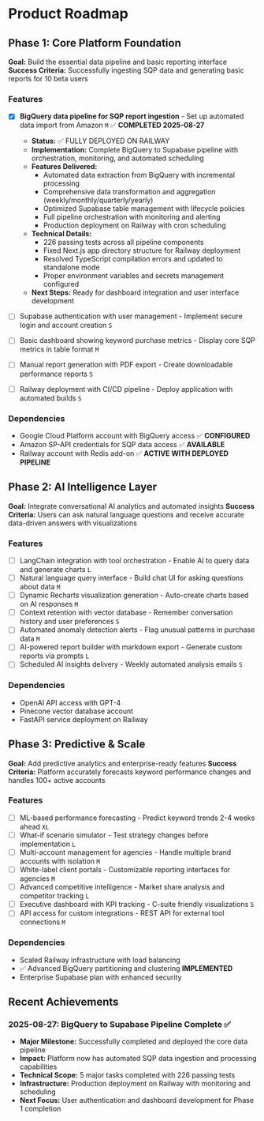 # Product Roadmap

## Phase 1: Core Platform Foundation

**Goal:** Build the essential data pipeline and basic reporting interface
**Success Criteria:** Successfully ingesting SQP data and generating basic reports for 10 beta users

### Features

- [x] **BigQuery data pipeline for SQP report ingestion** - Set up automated data import from Amazon `M` ✅ **COMPLETED 2025-08-27**
  - **Status:** ✅ FULLY DEPLOYED ON RAILWAY
  - **Implementation:** Complete BigQuery to Supabase pipeline with orchestration, monitoring, and automated scheduling
  - **Features Delivered:**
    - Automated data extraction from BigQuery with incremental processing
    - Comprehensive data transformation and aggregation (weekly/monthly/quarterly/yearly)
    - Optimized Supabase table management with lifecycle policies
    - Full pipeline orchestration with monitoring and alerting
    - Production deployment on Railway with cron scheduling
  - **Technical Details:**
    - 226 passing tests across all pipeline components
    - Fixed Next.js app directory structure for Railway deployment
    - Resolved TypeScript compilation errors and updated to standalone mode
    - Proper environment variables and secrets management configured
  - **Next Steps:** Ready for dashboard integration and user interface development

- [ ] Supabase authentication with user management - Implement secure login and account creation `S`
- [ ] Basic dashboard showing keyword purchase metrics - Display core SQP metrics in table format `M`
- [ ] Manual report generation with PDF export - Create downloadable performance reports `S`
- [ ] Railway deployment with CI/CD pipeline - Deploy application with automated builds `S`

### Dependencies

- Google Cloud Platform account with BigQuery access ✅ **CONFIGURED**
- Amazon SP-API credentials for SQP data access ✅ **AVAILABLE**
- Railway account with Redis add-on ✅ **ACTIVE WITH DEPLOYED PIPELINE**

## Phase 2: AI Intelligence Layer

**Goal:** Integrate conversational AI analytics and automated insights
**Success Criteria:** Users can ask natural language questions and receive accurate data-driven answers with visualizations

### Features

- [ ] LangChain integration with tool orchestration - Enable AI to query data and generate charts `L`
- [ ] Natural language query interface - Build chat UI for asking questions about data `M`
- [ ] Dynamic Recharts visualization generation - Auto-create charts based on AI responses `M`
- [ ] Context retention with vector database - Remember conversation history and user preferences `S`
- [ ] Automated anomaly detection alerts - Flag unusual patterns in purchase data `M`
- [ ] AI-powered report builder with markdown export - Generate custom reports via prompts `L`
- [ ] Scheduled AI insights delivery - Weekly automated analysis emails `S`

### Dependencies

- OpenAI API access with GPT-4
- Pinecone vector database account
- FastAPI service deployment on Railway

## Phase 3: Predictive & Scale

**Goal:** Add predictive analytics and enterprise-ready features
**Success Criteria:** Platform accurately forecasts keyword performance changes and handles 100+ active accounts

### Features

- [ ] ML-based performance forecasting - Predict keyword trends 2-4 weeks ahead `XL`
- [ ] What-if scenario simulator - Test strategy changes before implementation `L`
- [ ] Multi-account management for agencies - Handle multiple brand accounts with isolation `M`
- [ ] White-label client portals - Customizable reporting interfaces for agencies `M`
- [ ] Advanced competitive intelligence - Market share analysis and competitor tracking `L`
- [ ] Executive dashboard with KPI tracking - C-suite friendly visualizations `S`
- [ ] API access for custom integrations - REST API for external tool connections `M`

### Dependencies

- Scaled Railway infrastructure with load balancing
- ✅ Advanced BigQuery partitioning and clustering **IMPLEMENTED**
- Enterprise Supabase plan with enhanced security

## Recent Achievements

### 2025-08-27: BigQuery to Supabase Pipeline Complete ✅
- **Major Milestone:** Successfully completed and deployed the core data pipeline
- **Impact:** Platform now has automated SQP data ingestion and processing capabilities
- **Technical Scope:** 5 major tasks completed with 226 passing tests
- **Infrastructure:** Production deployment on Railway with monitoring and scheduling
- **Next Focus:** User authentication and dashboard development for Phase 1 completion